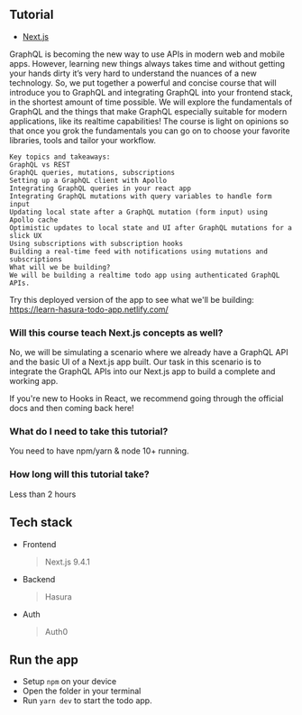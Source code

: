 Tutorial
--------
- [Next.js](https://hasura.io/learn/graphql/nextjs-fullstack-serverless/introduction)

GraphQL is becoming the new way to use APIs in modern web and mobile apps.
However, learning new things always takes time and without getting your hands dirty it’s very hard to understand the nuances of a new technology.
So, we put together a powerful and concise course that will introduce you to GraphQL and integrating GraphQL into your frontend stack, in the shortest amount of time possible.
We will explore the fundamentals of GraphQL and the things that make GraphQL especially suitable for modern applications, like its realtime capabilities! The course is light on opinions so that once you grok the fundamentals you can go on to choose your favorite libraries, tools and tailor your workflow.

```
Key topics and takeaways:
GraphQL vs REST
GraphQL queries, mutations, subscriptions
Setting up a GraphQL client with Apollo
Integrating GraphQL queries in your react app
Integrating GraphQL mutations with query variables to handle form input
Updating local state after a GraphQL mutation (form input) using Apollo cache
Optimistic updates to local state and UI after GraphQL mutations for a slick UX
Using subscriptions with subscription hooks
Building a real-time feed with notifications using mutations and subscriptions
What will we be building?
We will be building a realtime todo app using authenticated GraphQL APIs.
```

Try this deployed version of the app to see what we'll be building: https://learn-hasura-todo-app.netlify.com/

### Will this course teach Next.js concepts as well?
No, we will be simulating a scenario where we already have a GraphQL API and the basic UI of a Next.js app built. Our task in this scenario is to integrate the GraphQL APIs into our Next.js app to build a complete and working app.

If you're new to Hooks in React, we recommend going through the official docs and then coming back here!

### What do I need to take this tutorial?
You need to have npm/yarn & node 10+ running.

### How long will this tutorial take?
Less than 2 hours

Tech stack
----------

- Frontend
    > Next.js 9.4.1
- Backend
    > Hasura
- Auth
    > Auth0

Run the app
-----------
- Setup `npm` on your device
- Open the folder in your terminal 
- Run `yarn dev` to start the todo app.
